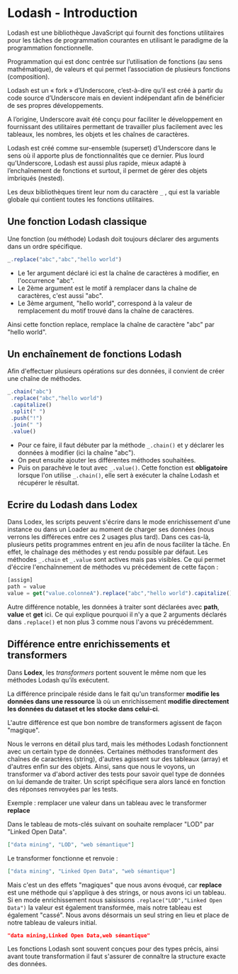 # Lodash - Introduction

Lodash est une bibliothèque JavaScript qui fournit des fonctions utilitaires pour les tâches de programmation courantes en utilisant le paradigme de la programmation fonctionnelle.

Programmation qui est donc centrée sur l’utilisation de fonctions (au sens mathématique), de valeurs et qui permet l’association de plusieurs fonctions (composition).

Lodash est un « fork » d’Underscore, c’est-à-dire qu’il est créé à partir du code source d’Underscore mais en devient indépendant afin de bénéficier de ses propres développements. 

A l’origine, Underscore avait été conçu pour faciliter le développement en fournissant des utilitaires permettant de travailler plus facilement avec les tableaux, les nombres, les objets et les chaînes de caractères.

Lodash est créé comme sur-ensemble (superset) d’Underscore dans le sens où il apporte plus de fonctionnalités que ce dernier. Plus lourd qu’Underscore, Lodash est aussi plus rapide, mieux adapté à l’enchaînement de fonctions et surtout, il permet de gérer des objets imbriqués (nested).

Les deux bibliothèques tirent leur nom du caractère ```_``` , qui est la variable globale qui contient toutes les fonctions utilitaires.

## Une fonction Lodash classique

Une fonction (ou méthode) Lodash doit toujours déclarer des arguments dans un ordre spécifique.

```js
_.replace("abc","abc","hello world")
```
* Le 1er argument déclaré ici est la chaîne de caractères à modifier, en l'occurrence "abc".
* Le 2ème argument est le motif à remplacer dans la chaîne de caractères, c'est aussi "abc".
* Le 3ème argument, "hello world", correspond à la valeur de remplacement du motif trouvé dans la chaîne de caractères.

Ainsi cette fonction replace, remplace la chaîne de caractère "abc" par "hello world".

## Un enchaînement de fonctions Lodash

Afin d'effectuer plusieurs opérations sur des données, il convient de créer une chaîne de méthodes.

```js
_.chain("abc")
 .replace("abc","hello world")
 .capitalize()
 .split(" ")
 .push("!")
 .join(" ")
 .value()
```

* Pour ce faire, il faut débuter par la méthode ```_.chain()``` et y déclarer les données à modifier (ici la chaîne "abc").
* On peut ensuite ajouter les différentes méthodes souhaitées.
* Puis on parachève le tout avec ```_.value()```. Cette fonction est **obligatoire** lorsque l'on utilise ```_.chain()```, elle sert à exécuter la chaîne Lodash et récupérer le résultat.

## Ecrire du Lodash dans Lodex

Dans Lodex, les scripts peuvent s'écrire dans le mode enrichissement d'une instance ou dans un Loader au moment de charger ses données (nous verrons les différeces entre ces 2 usages plus tard).
Dans ces cas-là, plusieurs petits programmes entrent en jeu afin de nous faciliter la tâche.
En effet, le chaînage des méthodes y est rendu possible par défaut. Les méthodes ```_.chain``` et ```_.value``` sont actives mais pas visibles. Ce qui permet d'éccire l'enchaînnement de méthodes vu précédement de cette façon :
```js
[assign]
path = value
value = get("value.colonneA").replace("abc","hello world").capitalize().split(" ").push("!").join(" ")
```
Autre différence notable, les données à traiter sont déclarées avec **path**, **value** et **get** ici.
Ce qui explique pourquoi il n'y a que 2 arguments déclarés dans ```.replace()``` et non plus 3 comme nous l'avons vu précédemment.

## Différence entre enrichissements et transformers

Dans **Lodex**, les *transformers* portent souvent le même nom que les méthodes Lodash qu’ils exécutent.

La différence principale réside dans le fait qu'un transformer **modifie les données dans une ressource** là où un enrichissement **modifie directement les données du dataset et les stocke dans celui-ci**. 

L'autre différence est que bon nombre de transformers agissent de façon "magique". 

Nous le verrons en détail plus tard, mais les méthodes Lodash fonctionnent avec un certain type de données. Certaines méthodes transforment des chaînes de caractères (string), d'autres agissent sur des tableaux (array) et d'autres enfin sur des objets. Ainsi, sans que nous le voyons, un transformer va d'abord activer des tests pour savoir quel type de données on lui demande de traiter. Un script spécifique sera alors lancé en fonction des réponses renvoyées par les tests.

Exemple : remplacer une valeur dans un tableau avec le transformer **replace**

Dans le tableau de mots-clés suivant on souhaite remplacer "LOD" par "Linked Open Data".

```json
["data mining", "LOD", "web sémantique"]
```

Le transformer fonctionne et renvoie : 

```json
["data mining", "Linked Open Data", "web sémantique"]
```

Mais c'est un des effets "magiques" que nous avons évoqué, car **replace** est une méthode qui s'applique à des strings, or nous avons ici un tableau.
Si en mode enrichissement nous saisissons ```.replace("LOD","Linked Open Data")``` la valeur est également transformée, mais notre tableau est également "cassé". Nous avons désormais un seul string en lieu et place de notre tableau de valeurs initial.

```json
"data mining,Linked Open Data,web sémantique"
```

Les fonctions Lodash sont souvent conçues pour des types précis, ainsi avant toute transformation il faut s'assurer de connaître la structure exacte des données.
